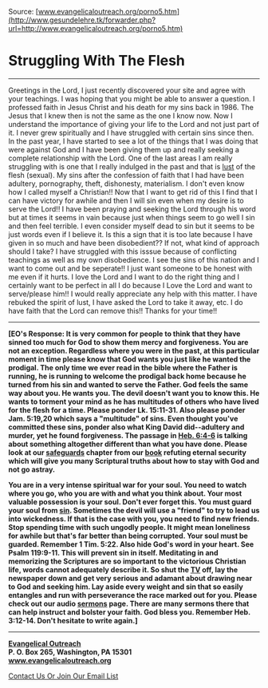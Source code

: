 <!--t Struggling With The Flesh t-->
<!--d  d-->

Source: [www.evangelicaloutreach.org/porno5.htm](http://www.gesundelehre.tk/forwarder.php?url=http://www.evangelicaloutreach.org/porno5.htm)

# Struggling With The Flesh

* * *

Greetings in the Lord, I just recently discovered your site and agree with your teachings. I was hoping that you might be able to answer a question. I professed faith in Jesus Christ and his death for my sins back in 1986\. The Jesus that I knew then is not the same as the one I know now. Now I understand the importance of giving your life to the Lord and not just part of it. I never grew spiritually and I have struggled with certain sins since then. In the past year, I have started to see a lot of the things that I was doing that were against God and I have been giving them up and really seeking a complete relationship with the Lord. One of the last areas I am really struggling with is one that I really indulged in the past and that is [lust](http://www.gesundelehre.tk/forwarder.php?url=http://www.evangelicaloutreach.org/lust.html) of the flesh (sexual). My sins after the confession of faith that I had have been adultery, pornography, theft, dishonesty, materialism. I don't even know how I called myself a Christian!! Now that I want to get rid of this I find that I can have victory for awhile and then I will sin even when my desire is to serve the Lord!! I have been praying and seeking the Lord through his word but at times it seems in vain because just when things seem to go well I sin and then feel terrible. I even consider myself dead to sin but it seems to be just words even if I believe it. Is this a sign that it is too late because I have given in so much and have been disobedient?? If not, what kind of approach should I take? I have struggled with this isssue because of conflicting teachings as well as my own disobedience. I see the sins of this nation and I want to come out and be seperate!! I just want someone to be honest with me even if it hurts. I love the Lord and I want to do the right thing and I certainly want to be perfect in all I do because I Love the Lord and want to serve/please him!! I would really appreciate any help with this matter. I have rebuked the spirit of lust, I have asked the Lord to take it away, etc. I do have faith that the Lord can remove this!! Thanks for your time!!

* * *

**[EO's Response: It is very common for people to think that they have sinned too much for God to show them mercy and forgiveness. You are not an exception. Regardless where you were in the past, at this particular moment in time please know that God wants you just like he wanted the prodigal. The only time we ever read in the bible where the Father is running, he is running to welcome the prodigal back home because he turned from his sin and wanted to serve the Father. God feels the same way about you. He wants you. The devil doesn't want you to know this. He wants to torment your mind as he has multitudes of others who have lived for the flesh for a time. Please ponder Lk. 15:11-31\. Also please ponder Jam. 5:19,20 which says a "multitude" of sins. Even thought you've committed these sins, ponder also what King David did--adultery and murder, yet he found forgiveness. The passage in [Heb. 6:4-6](http://www.gesundelehre.tk/forwarder.php?url=http://www.evangelicaloutreach.org/hebrews.htm) is talking about something altogether different than what you have done. Please look at our [safeguards](http://www.gesundelehre.tk/forwarder.php?url=http://www.evangelicaloutreach.org/safegard.html) chapter from our [book](http://www.gesundelehre.tk/forwarder.php?url=http://www.evangelicaloutreach.org/dan-corner-the-believers-conditional-security.html) refuting eternal security which will give you many Scriptural truths about how to stay with God and not go astray.**

**You are in a very intense spiritual war for your soul. You need to watch where you go, who you are with and what you think about. Your most valuable possession is your soul. Don't ever forget this. You must guard your soul from [sin](http://www.gesundelehre.tk/forwarder.php?url=http://www.evangelicaloutreach.org/sin.html). Sometimes the devil will use a "friend" to try to lead us into wickedness. If that is the case with you, you need to find new friends. Stop spending time with such ungodly people. It might mean loneliness for awhile but that's far better than being corrupted. Your soul must be guarded. Remember 1 Tim. 5:22\. Also hide God's word in your heart. See Psalm 119:9-11\. This will prevent sin in itself. Meditating in and memorizing the Scriptures are so important to the victorious Christian life, words cannot adequately describe it. So shut the [TV](http://www.gesundelehre.tk/forwarder.php?url=http://www.evangelicaloutreach.org/tv.htm) off, lay the newspaper down and get very serious and adamant about drawing near to God and seeking him. Lay aside every weight and sin that so easily entangles and run with perseverance the race marked out for you. Please check out our audio [sermons](http://www.gesundelehre.tk/forwarder.php?url=http://www.evangelicaloutreach.org/sermons.html) page. There are many sermons there that can help instruct and bolster your faith. God bless you. Remember Heb. 3:12-14\. Don't hesitate to write again.]**

* * *

**[Evangelical Outreach](http://www.gesundelehre.tk/forwarder.php?url=http://www.evangelicaloutreach.org/index.html)**  
**P. O. Box 265, Washington, PA 15301**  
**www.evangelicaloutreach.org**

[Contact Us Or Join Our Email List](http://www.gesundelehre.tk/forwarder.php?url=http://www.evangelicaloutreach.org/contact.html)